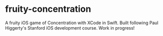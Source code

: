 # fruity-concentration

A fruity iOS game of Concentration with XCode in Swift. Built following Paul Higgerty's Stanford iOS development course.
Work in progress!
